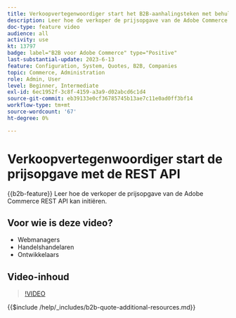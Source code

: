 ```yaml
---
title: Verkoopvertegenwoordiger start het B2B-aanhalingsteken met behulp van de REST API
description: Leer hoe de verkoper de prijsopgave van de Adobe Commerce REST API kan initiëren.
doc-type: feature video
audience: all
activity: use
kt: 13797
badge: label="B2B voor Adobe Commerce" type="Positive"
last-substantial-update: 2023-6-13
feature: Configuration, System, Quotes, B2B, Companies
topic: Commerce, Administration
role: Admin, User
level: Beginner, Intermediate
exl-id: 6ec1952f-3c8f-4159-a3a9-d02abcd6c1d4
source-git-commit: eb39133e0cf36785745b13ae7c11e0ad0ff3bf14
workflow-type: tm+mt
source-wordcount: '67'
ht-degree: 0%

---
```


# Verkoopvertegenwoordiger start de prijsopgave met de REST API

{{b2b-feature}}
Leer hoe de verkoper de prijsopgave van de Adobe Commerce REST API kan initiëren.

## Voor wie is deze video?

- Webmanagers
- Handelshandelaren
- Ontwikkelaars

## Video-inhoud

>[!VIDEO](https://video.tv.adobe.com/v/3420414?learn=on)

{{$include /help/_includes/b2b-quote-additional-resources.md}}

